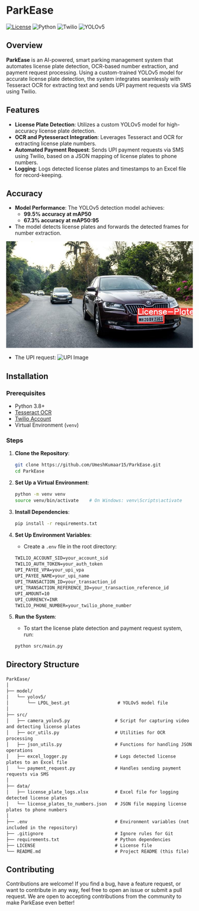 # ParkEase

[![License](https://img.shields.io/badge/license-GNU%20GPL%20v3-blue)](LICENSE)
![Python](https://img.shields.io/badge/python-3.8%2B-blue)
![Twilio](https://img.shields.io/badge/Twilio-API-purple)
![YOLOv5](https://img.shields.io/badge/YOLOv5-Model-green)

## Overview

**ParkEase** is an AI-powered, smart parking management system that automates license plate detection, OCR-based number extraction, and payment request processing. Using a custom-trained YOLOv5 model for accurate license plate detection, the system integrates seamlessly with Tesseract OCR for extracting text and sends UPI payment requests via SMS using Twilio.

## Features

- **License Plate Detection**: Utilizes a custom YOLOv5 model for high-accuracy license plate detection.
- **OCR and Pytesseract Integration**: Leverages Tesseract and OCR for extracting license plate numbers.
- **Automated Payment Request**: Sends UPI payment requests via SMS using Twilio, based on a JSON mapping of license plates to phone numbers.
- **Logging**: Logs detected license plates and timestamps to an Excel file for record-keeping.

## Accuracy

- **Model Performance**: The YOLOv5 detection model achieves:
  - **99.5% accuracy at mAP50**
  - **67.3% accuracy at mAP50:95**
- The model detects license plates and forwards the detected frames for number extraction.

![Detection Image](assets/model_result_img.jpg)

- The UPI request:
![UPI Image](assets/upi_image.jpg)

## Installation

### Prerequisites

- Python 3.8+
- [Tesseract OCR](https://github.com/tesseract-ocr/tesseract)
- [Twilio Account](https://www.twilio.com/)
- Virtual Environment (`venv`)

### Steps

1. **Clone the Repository**:
    ```bash
    git clone https://github.com/UmeshKumaar15/ParkEase.git
    cd ParkEase
    ```

2. **Set Up a Virtual Environment**:
    ```bash
    python -m venv venv
    source venv/bin/activate    # On Windows: venv\Scripts\activate
    ```

3. **Install Dependencies**:
    ```bash
    pip install -r requirements.txt
    ```

4. **Set Up Environment Variables**:
   - Create a `.env` file in the root directory:
    ```plaintext
    TWILIO_ACCOUNT_SID=your_account_sid
    TWILIO_AUTH_TOKEN=your_auth_token
    UPI_PAYEE_VPA=your_upi_vpa
    UPI_PAYEE_NAME=your_upi_name
    UPI_TRANSACTION_ID=your_transaction_id
    UPI_TRANSACTION_REFERENCE_ID=your_transaction_reference_id
    UPI_AMOUNT=10
    UPI_CURRENCY=INR
    TWILIO_PHONE_NUMBER=your_twilio_phone_number
    ```

5. **Run the System**:
    - To start the license plate detection and payment request system, run:
    ```bash
    python src/main.py
    ```

## Directory Structure

```plaintext
ParkEase/
│
├── model/
│   └── yolov5/                  
│       └── LPDL_best.pt                  # YOLOv5 model file
│
├── src/                         
│   ├── camera_yolov5.py                 # Script for capturing video and detecting license plates
│   ├── ocr_utils.py                     # Utilities for OCR processing
│   ├── json_utils.py                    # Functions for handling JSON operations
│   ├── excel_logger.py                  # Logs detected license plates to an Excel file
│   └── payment_request.py               # Handles sending payment requests via SMS
│
├── data/                        
│   ├── license_plate_logs.xlsx          # Excel file for logging detected license plates
│   └── license_plates_to_numbers.json   # JSON file mapping license plates to phone numbers
│
├── .env                                 # Environment variables (not included in the repository)
├── .gitignore                           # Ignore rules for Git
├── requirements.txt                     # Python dependencies
├── LICENSE                              # License file
└── README.md                            # Project README (this file)
```

## Contributing
Contributions are welcome! If you find a bug, have a feature request, or want to contribute in any way, feel free to open an issue or submit a pull request. We are open to accepting contributions from the community to make ParkEase even better!
